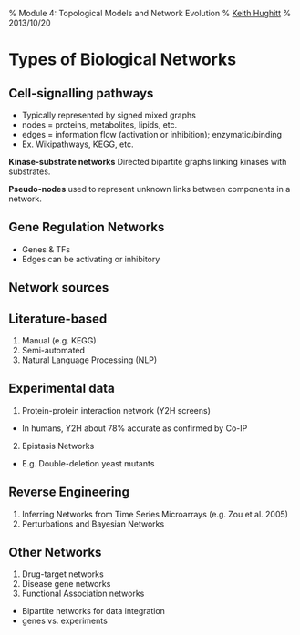 % Module 4: Topological Models and Network Evolution
% [Keith Hughitt](khughitt@umd.edu)
% 2013/10/20

Types of Biological Networks
============================

Cell-signalling pathways
------------------------
- Typically represented by signed mixed graphs
- nodes = proteins, metabolites, lipids, etc.
- edges = information flow (activation or inhibition); enzymatic/binding
- Ex. Wikipathways, KEGG, etc.

**Kinase-substrate networks**
Directed bipartite graphs linking kinases with substrates.

**Pseudo-nodes** used to represent unknown links between components in a
network.

Gene Regulation Networks
------------------------
- Genes & TFs
- Edges can be activating or inhibitory

Network sources
---------------

## Literature-based
1. Manual (e.g. KEGG)
2. Semi-automated
3. Natural Language Processing (NLP)

## Experimental data
1. Protein-protein interaction network (Y2H screens)
 - In humans, Y2H about 78% accurate as confirmed by Co-IP
2. Epistasis Networks
 - E.g. Double-deletion yeast mutants

## Reverse Engineering
1. Inferring Networks from Time Series Microarrays (e.g. Zou et al. 2005)
2. Perturbations and Bayesian Networks

Other Networks
--------------
1. Drug-target networks
2. Disease gene networks
3. Functional Association networks
 - Bipartite networks for data integration
 - genes vs. experiments
